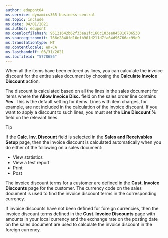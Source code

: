 ```yaml
---
author: edupont04
ms.service: dynamics365-business-central
ms.topic: include
ms.date: 04/01/2021
ms.author: edupont
ms.openlocfilehash: 95121642b62f33ea1fc160c103ee845816706530
ms.sourcegitcommit: 766e2840fd16efb901d211d7fa64d96766ac99d9
ms.translationtype: HT
ms.contentlocale: en-CA
ms.lasthandoff: 03/31/2021
ms.locfileid: "5778656"
---
```

When all the items have been entered as lines, you can calculate the invoice discount for the entire sales document by choosing the **Calculate Invoice Discount** action.

The discount is calculated based on all the lines in the sales document for items where the **Allow Invoice Disc.** field on the sales order line contains **Yes**. This is the default setting for items. Lines with item charges, for example, are not included in the calculation of the invoice discount. If you want to apply a discount to such lines, you must set the **Line Discount %** field on the relevant lines.  

> [!TIP]
> If the **Calc. Inv. Discount** field is selected in the **Sales and Receivables Setup** page, then the invoice discount is calculated automatically when you do either of the following on a sales document:
>
> * View statistics
> * View a test report
> * Print
> * Post

The invoice discount terms for a customer are defined in the **Cust. Invoice Discounts** page for the customer. The currency code on the sales document is used to find the invoice discount terms in the corresponding currency.

If invoice discounts have not been defined for foreign currencies, then the invoice discount terms defined in the **Cust. Invoice Discounts** page with amounts in your local currency and the exchange rate on the posting date on the sales document are used to calculate the invoice discount in the foreign currency.
